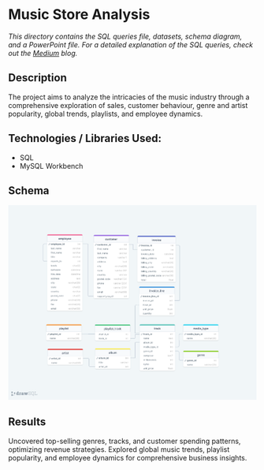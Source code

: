 # Music Store Analysis

_This directory contains the SQL queries file, datasets, schema diagram, and a PowerPoint file. For a detailed explanation of the SQL queries, check out the [Medium](https://medium.com/@vijay_sundaram/exploratory-data-analysis-of-music-data-in-sql-uncovering-insights-from-a-music-store-dataset-fcc57e9e25de) blog._


## Description
The project aims to analyze the intricacies of the music industry through a comprehensive exploration of sales, customer behaviour, genre and artist popularity, global trends, playlists, and employee dynamics.

## Technologies / Libraries Used:
- SQL
- MySQL Workbench

## Schema

![Schema](https://github.com/v1jaysundaram/my-portfolio/blob/main/Music%20Store%20Analysis/schema.png)

## Results
Uncovered top-selling genres, tracks, and customer spending patterns, optimizing revenue strategies. Explored global music trends, playlist popularity, and employee dynamics for comprehensive business insights.

